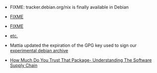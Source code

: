 
* FIXME: tracker.debian.org/nix is finally available in Debian

* [FIXME](https://github.com/pytroll/satpy/pull/579#issuecomment-455991066)

* [FIXME](https://linux.conf.au/schedule/presentation/185/)

* [etc.](https://alioth-lists.debian.net/pipermail/reproducible-builds/Week-of-Mon-20190114/011054.html)

* Mattia updated the expiration of the GPG key used to sign our [experimental debian archive](https://wiki.debian.org/ReproducibleBuilds/ExperimentalToolchain)

* [How Much Do You Trust That Package- Understanding The Software Supply Chain](https://www.youtube.com/watch?v=fnELtqE6mMM)
